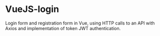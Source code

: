 # VueJS-login
Login form and registration form in Vue, using HTTP calls to an API with Axios and implementation of token JWT authentication.
